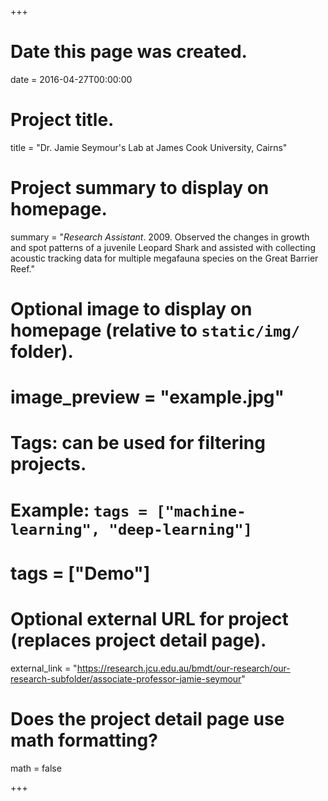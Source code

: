 +++
# Date this page was created.
date = 2016-04-27T00:00:00

# Project title.
title = "Dr. Jamie Seymour's Lab at James Cook University, Cairns"

# Project summary to display on homepage.
summary = "*Research Assistant*. 2009. Observed the changes in growth and spot patterns of a juvenile Leopard Shark and assisted with collecting acoustic tracking data for multiple megafauna species on the Great Barrier Reef."

# Optional image to display on homepage (relative to `static/img/` folder).
# image_preview = "example.jpg"

# Tags: can be used for filtering projects.
# Example: `tags = ["machine-learning", "deep-learning"]`
# tags = ["Demo"]

# Optional external URL for project (replaces project detail page).
external_link = "https://research.jcu.edu.au/bmdt/our-research/our-research-subfolder/associate-professor-jamie-seymour"

# Does the project detail page use math formatting?
math = false

+++

